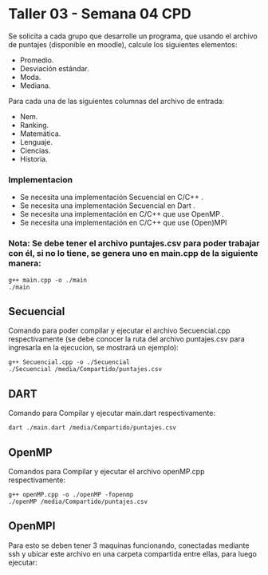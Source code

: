 # Taller 03 - Semana 04 CPD

Se solicita a cada grupo que desarrolle un programa, que usando el archivo de puntajes (disponible en moodle), calcule los siguientes elementos:
* Promedio.
* Desviación estándar.
* Moda.
* Mediana.

Para cada una de las siguientes columnas del archivo de entrada:
* Nem.
* Ranking.
* Matemática.
* Lenguaje.
* Ciencias.
* Historia.
### Implementacion
* Se necesita una implementación Secuencial en C/C++ .
* Se necesita una implementación Secuencial en Dart .
* Se necesita una implementación en C/C++ que use OpenMP .
* Se necesita una implementación en C/C++ que use (Open)MPI
### Nota: Se debe tener el archivo puntajes.csv para poder trabajar con él, si no lo tiene, se genera uno en main.cpp de la siguiente manera:
```
g++ main.cpp -o ./main
./main
```
## Secuencial
Comando para poder compilar y ejecutar el archivo Secuencial.cpp respectivamente (se debe conocer la ruta del archivo puntajes.csv para ingresarla en la ejecucion, se mostrará un ejemplo):
```
g++ Secuencial.cpp -o ./Secuencial
./Secuencial /media/Compartido/puntajes.csv
```
## DART
Comando para Compilar y ejecutar main.dart respectivamente:
```
dart ./main.dart /media/Compartido/puntajes.csv
```
## OpenMP
Comandos para Compilar y ejecutar el archivo openMP.cpp respectivamente:
```
g++ openMP.cpp -o ./openMP -fopenmp
./openMP /media/Compartido/puntajes.csv
```
## OpenMPI
Para esto se deben tener 3 maquinas funcionando, conectadas mediante ssh y ubicar este archivo en una carpeta compartida entre ellas, para luego ejecutar:
